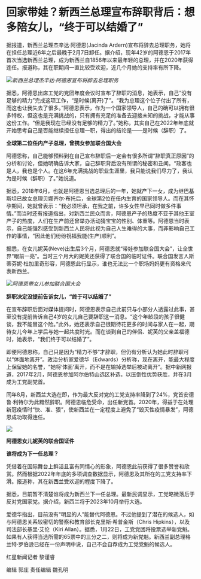# 回家带娃？新西兰总理宣布辞职背后：想多陪女儿，“终于可以结婚了”

据报道，新西兰总理杰辛达·阿德恩(Jacinda
Ardern)宣布将辞去总理职务，她将在担任总理近6年之后最晚于2月7日卸任。据介绍，现年42岁的阿德恩于2017年首次当选新西兰总理，成为新西兰自1856年以来最年轻的总理，并在2020年获得连任。报道称，其在职期间一直比较受欢迎，近几个月她的支持率有所下降。

![](https://inews.gtimg.com/newsapp_bt/0/15618536055/1000)_新西兰总理杰辛达·阿德恩宣布将辞去总理职务_

据悉，阿德恩出席工党的党团年度会议时宣布了辞职的消息，她表示，自己“没有足够的精力”完成这项工作，“是时候(离开)了”。“我为总理这个位子付出了所有，而这也让我失去了很多。”阿德恩表示，作为一个国家领导人，自己的确可以拥有很多特权，但这也是充满挑战的，只有拥有充足的准备去迎接未知的挑战，才能从事这份工作。“但是我现在已经没有足够的精力了。”她称，其实自己在2022年年底就开始思考自己是否能继续担任总理一职，得出的结论是——是时候（辞职）了。

**全球第二位任内产子总理，曾携女参加联合国大会**

阿德恩称，自己能够预料到在自己宣布辞职后一定会有很多所谓“辞职真正原因”的分析和讨论，但她明确告诉大家，自己辞职背后没有所谓的秘密和丑闻。“政客也是人，我也是个人。在这6年充满挑战的职业生涯里，我只能说我们尽力了，我认为是时候（辞职）了。”她说道。

据悉，2018年6月，也就是阿德恩当选总理后的一年，她就产下一女，成为继巴基斯坦已故女总理贝娜齐尔·布托后，全球第2位在任内生育的国家领导人。而在其怀孕期间，她就曾表示：“我必须坦承，在我之前，许多女性早已同时做多件事情。”而当时还有报道指出，对新西兰民众而言，阿德恩产子的热度不亚于其他王室产子的热度，人们在生产前还曾举办活动猜宝宝的性别、体重等。阿德恩当时表示，自己能强烈感受到新西兰人民将此视为自己人生难得的大事，而非影响自己工作的事情，“因此他们纷纷祝福我能(生产)顺利”。

据悉，在女儿妮芙(Neve)出生后3个月，阿德恩就“带娃参加联合国大会”，让全世界“眼前一亮”。当时三个月大的妮芙还获得了联合国的临时证件。联合国发言人斯蒂芬妮·杜加里奇形容，阿德恩此行显示，谁也无法比一个职场妈妈更有资格来代表新西兰。

![](https://inews.gtimg.com/newsapp_bt/0/15618536087/1000)_阿德恩带女儿参加联合国大会_

**辞职决定没提前告诉女儿，“终于可以结婚了”**

在宣布辞职后面对媒体提问时，阿德恩表示自己此前只与小部分人透露过此事，甚至没有提前告诉自己4岁的女儿自己要辞职这一消息。“这个年龄段的孩子很健谈，我不能冒这个险。”此外，她还表示自己很期待花更多的时间与家人在一起，期待女儿今年上学后与她一起共度时光。而在谈到自己的伴侣、妮芙的父亲盖福德时，她表示，“我们终于可以结婚了”。

即便阿德恩称，自己只是因为“精力不够”才辞职，但仍有分析认为她此时辞职可以“体面地离开”。政治分析家爱德华（Edwards）分析称，现在离开，能最大程度上保留她的名誉，“她将‘体面’离开，而不是在输掉选举后被动离开”。据中新网报道，2017年2月，阿德恩参加阿尔伯特山选区补选，以压倒性优势获胜，并在3月成为工党副党首。

同年8月，新西兰大选在即，作为最大反对党的工党支持率降到了24%，党首安德鲁·利特尔为此黯然辞职。阿德恩临危受命，出任新党首。2020年，得益于在处理新冠疫情时“快、准、狠”，使新西兰在一定程度上避免了“毁灭性疫情暴发”，阿德恩成功取得连任。

![](https://inews.gtimg.com/newsapp_bt/0/15618536122/1000)

**阿德恩女儿妮芙的联合国证件**

**谁将成为下一任总理？**

凭借着在国际舞台上鲜活且富有同情心的形象，阿德恩此前获得了很多赞誉和欣赏。然而根据2022年年底的多项调查数据显示，阿德恩及其所在的工党支持率下滑。报道称，其在新西兰受欢迎的程度下降了。

据悉，目前暂不清楚谁将成为新西兰下一任总理。最新民调显示，工党略微落后于反对党国家党。据介绍，新西兰将于2023年10月举行大选。

爱德华指出，目前没有“明显的人”能替代阿德恩。不过他提到了潜在的候选人，如与阿德恩关系较密切的警察和教育部长克里斯·希普金斯（Chris
Hipkins），以及司法部长基里·艾伦（Kiri
Allan）。据悉，1月22日，工党党团将投票选举新党魁。如果有人获得当选所需的65票中的三分之二，则将成为新党魁。新西兰副总理格兰特·罗伯逊已经在一份声明中说，自己不会自荐成为工党党魁的候选人。

红星新闻记者 黎谨睿

编辑 郭庄 责任编辑 魏孔明

